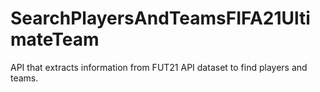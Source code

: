 # SearchPlayersAndTeamsFIFA21UltimateTeam
API that extracts information from FUT21 API dataset to find players and teams.
